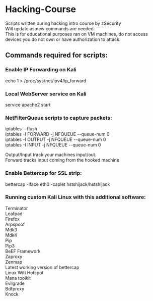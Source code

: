 # Hacking-Course
Scripts written during hacking intro course by zSecurity  
Will update as new commands are needed.  
This is for educational purposes ran on VM machines, do not access devices you do not own or have authorization to attack.

## Commands required for scripts:

### Enable IP Forwarding on Kali
echo 1 > /proc/sys/net/ipv4/ip_forward

### Local WebServer service on Kali
service apache2 start

### NetFilterQueue scripts to capture packets: 
iptables --flush  
iptables -I FORWARD -j NFQUEUE --queue-num 0  
iptables -I OUTPUT -j NFQUEUE --queue-num 0    
iptables -I INPUT -j NFQUEUE --queue-num 0  

Output/Input track your machines input/out.  
Forward tracks input coming from the hooked machine

### Enable Bettercap for SSL strip:
bettercap -iface eth0 -caplet hstshijack/hstshijack

### Running custom Kali Linux with this additional software:  
Terminator  
Leafpad  
Firefox  
Arpspoof  
Mdk3  
Mdk4  
Pip  
Pip3  
BeEF Framework  
Zaproxy  
Zenmap  
Latest working version of bettercap  
Linux Wifi Hotspot  
Mana toolkit  
Evilgrade  
Bdfproxy  
Knock  

